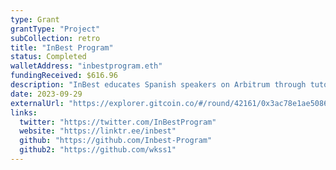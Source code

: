 ```yaml
---
type: Grant
grantType: "Project"
subCollection: retro
title: "InBest Program"
status: Completed
walletAddress: "inbestprogram.eth"
fundingReceived: $616.96
description: "InBest educates Spanish speakers on Arbitrum through tutorials, fostering mass adoption and lowering entry barriers with quality content."
date: 2023-09-29
externalUrl: "https://explorer.gitcoin.co/#/round/42161/0x3ac78e1ae5086904d53b41c747188216789f59a7/0x3ac78e1ae5086904d53b41c747188216789f59a7-20"
links:
  twitter: "https://twitter.com/InBestProgram"
  website: "https://linktr.ee/inbest"
  github: "https://github.com/Inbest-Program"
  github2: "https://github.com/wkss1"
---
```

